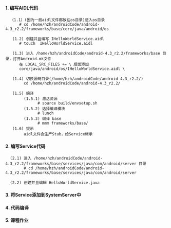 #### 1. 编写AIDL代码
      （1.1）(因为一般aidl文件都放在os目录)进入os目录
          # cd /home/hzh/androidCode/android-4.3_r2.2/frameworks/base/core/java/android/os
          
       (1.2) 创建并且编写 IHelloWorldService.aidl
          # touch  IHelloWorldService.aidl
          
       (1.3) 进入 /home/hzh/androidCode/android-4.3_r2.2/frameworks/base 目录，打开Android.mk文件
          在 LOCAL_SRC_FILES += \ 后面添加
          core/java/android/os/IHelloWorldService.aidl \
          
       (1.4) 切换源码目录(/home/hzh/androidCode/android-4.3_r2.2/)
            cd /home/hzh/androidCode/android-4.3_r2.2/
            
       (1.5) 编译
            (1.5.1) 激活资源
                  # source build/envsetup.sh 
            (1.5.2) 选择编译模块
                  # lunch
            (1.5.3) 编译 base 
                  # mmm frameworks/base/
       (1.6) 提示
            aidl文件会生产Stub，给Service继承
#### 2. 编写Service代码
      (2.1) 进入 /home/hzh/androidCode/android-4.3_r2.2/frameworks/base/services/java/com/android/server 目录
            # cd /home/hzh/androidCode/android-4.3_r2.2/frameworks/base/services/java/com/android/server
            
      (2.2) 创建并且编辑 HelloWorldService.java
            
#### 3. 将Service添加到SystemServer中
#### 4. 代码编译
#### 5. 课程作业
